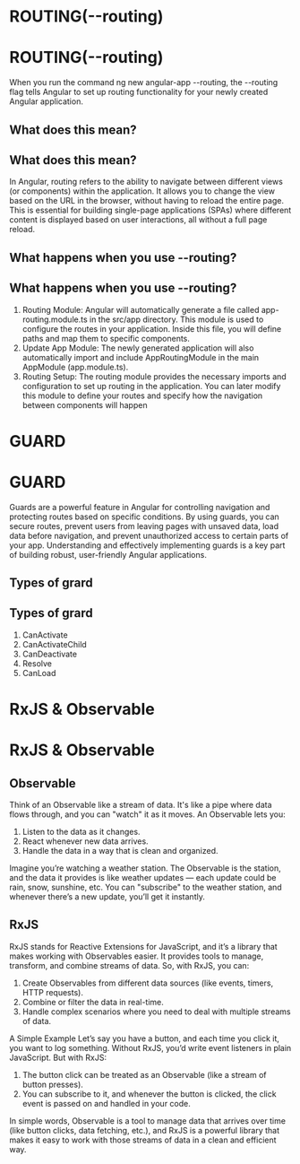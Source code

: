 # ROUTING(--routing)
# ROUTING(--routing)

When you run the command ng new angular-app --routing, the --routing flag tells Angular to set up routing functionality for your newly created Angular application.

## What does this mean?
## What does this mean?
In Angular, routing refers to the ability to navigate between different views (or components) within the application. It allows you to change the view based on the URL in the browser, without having to reload the entire page. This is essential for building single-page applications (SPAs) where different  content is displayed based on user interactions, all without a full page reload.

## What happens when you use --routing?
## What happens when you use --routing?
1. Routing Module: Angular will automatically generate a file called app-routing.module.ts in the src/app directory. This module is used to configure the routes in your application. Inside this file, you will define paths and map them to specific components.
2. Update App Module: The newly generated application will also automatically import and include AppRoutingModule in the main AppModule (app.module.ts).
3. Routing Setup: The routing module provides the necessary imports and configuration to set up routing in the application. You can later modify this module to define your routes and specify how the navigation between components will happen

# GUARD
# GUARD

Guards are a powerful feature in Angular for controlling navigation and protecting routes based on specific conditions. By using guards, you can secure routes, prevent users from leaving pages with unsaved data, load data before navigation, and prevent unauthorized access to certain parts of your app. Understanding and effectively implementing guards is a key part of building robust, user-friendly Angular applications.

## Types of grard
## Types of grard
1. CanActivate
2. CanActivateChild
3. CanDeactivate
4. Resolve
5. CanLoad

# RxJS & Observable 
# RxJS & Observable 

## Observable
Think of an Observable like a stream of data. It's like a pipe where data flows through, and you can "watch" it as it moves. An Observable lets you:
1. Listen to the data as it changes.
2. React whenever new data arrives.
3. Handle the data in a way that is clean and organized.
   
   
Imagine you’re watching a weather station. The Observable is the station, and the data it provides is like weather updates — each update could be rain, snow, sunshine, etc. You can "subscribe" to the weather station, and whenever there’s a new update, you’ll get it instantly.

## RxJS
RxJS stands for Reactive Extensions for JavaScript, and it’s a library that makes working with Observables easier. It provides tools to manage, transform, and combine streams of data. So, with RxJS, you can:

1. Create Observables from different data sources (like events, timers, HTTP requests).
2. Combine or filter the data in real-time.
3. Handle complex scenarios where you need to deal with multiple streams of data.

A Simple Example
Let’s say you have a button, and each time you click it, you want to log something. Without RxJS, you’d write event listeners in plain JavaScript. But with RxJS:
1. The button click can be treated as an Observable (like a stream of button presses).
2. You can subscribe to it, and whenever the button is clicked, the click event is passed on and handled in your code.

In simple words, Observable is a tool to manage data that arrives over time (like button clicks, data fetching, etc.), and RxJS is a powerful library that makes it easy to work with those streams of data in a clean and efficient way.